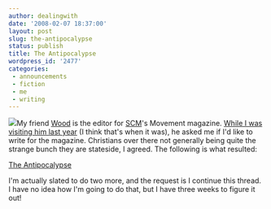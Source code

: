 ```yaml
---
author: dealingwith
date: '2008-02-07 18:37:00'
layout: post
slug: the-antipocalypse
status: publish
title: The Antipocalypse
wordpress_id: '2477'
categories:
 - announcements
 - fiction
 - me
 - writing
---
```


![][1]My friend [Wood][2] is the editor for [SCM][3]'s Movement magazine.
[While I was visiting him last year][4] (I think that's when it was), he asked
me if I'd like to write for the magazine. Christians over there not generally
being quite the strange bunch they are stateside, I agreed. The following is
what resulted:

[The Antipocalypse][5]

I'm actually slated to do two more, and the request is I continue this thread.
I have no idea how I'm going to do that, but I have three weeks to figure it
out!

   [1]: http://daniel.iaspiretonothing.com/blog/files/2008/02/movement_128.jpg

   [2]: http://johnheronproject.com/

   [3]:
http://en.wikipedia.org/wiki/Student_Christian_Movement_of_the_United_Kingdom

   [4]: http://dealingwith.livejournal.com/603274.html

   [5]:
http://danielsjourney.com/files/Daniel%20Miller%20-%20The%20Antipocalypse.pdf

